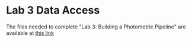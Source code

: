 # Lab 3 Data Access

The files needed to complete "Lab 3: Building a Photometric Pipeline" are available at [this link](https://www.dropbox.com/sh/kobic4hcj6dtigt/AAAio-sVIcFzYFljmLOPTv77a?dl=0)